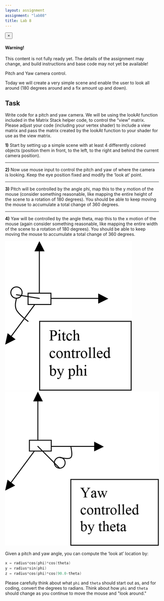 ```yaml
---
layout: assignment
assignment: "lab08"
title: Lab 8
---
```


<div class="alert alert-dismissible alert-danger">
  <button type="button" class="close" data-dismiss="alert">&times;</button>
  <h4>Warning!</h4>
  <p>
    This content is not fully ready yet.
    The details of the assignment may change, and build instructions and base code may not yet be available!
  </p>
</div>

Pitch and Yaw camera control.

Today we will create a very simple scene and enable the user to look all around (180
degrees around and a fix amount up and down).


## Task

Write code for a pitch and yaw camera. We will be using the lookAt function
included in the Matrix Stack helper code, to control the “view” matrix. Please adjust
your code (including your vertex shader) to include a view matrix and pass the matrix
created by the lookAt function to your shader for use as the view matrix.

**1)** Start by setting up a simple scene with at least 4 differently colored objects
(position them in front, to the left, to the right and behind the current camera
position).

---

**2)** Now use mouse input to control the pitch and yaw of where the camera is looking.
Keep the eye position fixed and modify the ‘look at’ point.

---

**3)** Pitch will be controlled by the angle phi, map this to the y motion of the mouse
(consider something reasonable, like mapping the entire height of the scene to a
rotation of 180 degrees). You should be able to keep moving the mouse to
accumulate a total change of 360 degrees.

---

**4)** Yaw will be controlled by the angle theta, map this to the x motion of the mouse
(again consider something reasonable, like mapping the entire width of the scene
to a rotation of 180 degrees). You should be able to keep moving the mouse to
accumulate a total change of 360 degrees.

<div class="row">
  <div class="col-sm-6">
    <img src="lab8_1.png" alt="Lab 8 Figure 1" class="img-thumbnail" />
  </div>
  <div class="col-sm-6">
    <img src="lab8_2.png" alt="Lab 8 Figure 2" class="img-thumbnail" />
  </div>
</div>


Given a pitch and yaw angle, you can compute the ‘look at’ location by:

```cpp
x = radius*cos(phi)*cos(theta)
y = radius*sin(phi)
z = radius*cos(phi)*cos(90.0-theta)
```

Please carefully think about what `phi` and `theta` should start out as, and for coding,
convert the degrees to radians. Think about how `phi` and `theta` should change as
you continue to move the mouse and "look around."
